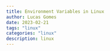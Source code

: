 ```yaml
---
title: Environment Variables in Linux
author: Lucas Gomes
date: 2023-02-21
tags: "linux"
categories: "linux"
description: linux
---
```

